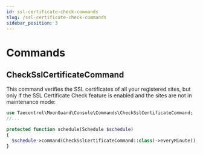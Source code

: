```yaml
---
id: ssl-certificate-check-commands
slug: /ssl-certificate-check-commands
sidebar_position: 3
---
```


# Commands

## CheckSslCertificateCommand

<!-- This command checks all your registered sites SSL certificates, only sites with SSL Certificate Check enabled and that are not in maintenance mode: -->
This command verifies the SSL certificates of all your registered sites, but only if the SSL Certificate Check feature is enabled and the sites are not in maintenance mode:

```php title="app/Console/Kernel.php"
use Taecontrol\MoonGuard\Console\Commands\CheckSslCertificateCommand;
//...

protected function schedule(Schedule $schedule)
{
  $schedule->command(CheckSslCertificateCommand::class)->everyMinute();
}
```
